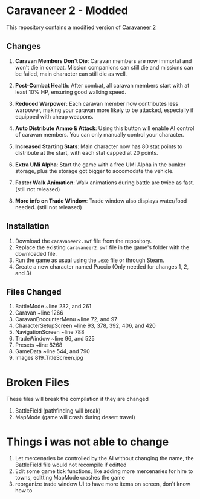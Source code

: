 # Caravaneer 2 - Modded

This repository contains a modified version of [Caravaneer 2](https://store.steampowered.com/app/1500820/Caravaneer_2/)


## Changes

1. **Caravan Members Don't Die**: Caravan members are now immortal and won't die in combat. Mission companions can still die and missions can be failed, main character can still die as well.

2. **Post-Combat Health**: After combat, all caravan members start with at least 10% HP, ensuring good walking speed.

3. **Reduced Warpower**: Each caravan member now contributes less warpower, making your caravan more likely to be attacked, especially if equipped with cheap weapons.

4. **Auto Distribute Ammo & Attack**: Using this button will enable AI control of caravan members. You can only manually control your character.

5. **Increased Starting Stats**: Main character now has 80 stat points to distribute at the start, with each stat capped at 20 points.

6. **Extra UMi Alpha**: Start the game with a free UMi Alpha in the bunker storage, plus the storage got bigger to accomodate the vehicle.

7. **Faster Walk Animation**: Walk animations during battle are twice as fast. (still not released)

8. **More info on Trade Window**: Trade window also displays water/food needed. (still not released)



## Installation

1. Download the `caravaneer2.swf` file from the repository.
2. Replace the existing `caravaneer2.swf` file in the game's folder with the downloaded file.
3. Run the game as usual using the `.exe` file or through Steam.
4. Create a new character named Puccio (Only needed for changes 1, 2, and 3)


## Files Changed

1. BattleMode		~line 232, and 261
2. Caravan		~line 1266
3. CaravanEncounterMenu	~line 72, and 97
4. CharacterSetupScreen	~line 93, 378, 392, 406, and 420
5. NavigationScreen	~line 788
6. TradeWindow		~line 96, and 525
7. Presets		~line 8268
8. GameData		~line 544, and 790
9. Images		819_TitleScreen.jpg


# Broken Files

These files will break the compilation if they are changed

1. BattleField (pathfinding will break)
2. MapMode (game will crash during desert travel)


# Things i was not able to change

1. Let mercenaries be controlled by the AI without changing the name, the BattleField file would not recompile if editted
2. Edit some game tick functions, like adding more mercenaries for hire to towns, editting MapMode crashes the game
3. reorganize trade window UI to have more items on screen, don't know how to
